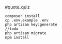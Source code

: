#quote_quiz

```
composer install
cp .env.example .env
php artisan key:generate
//todo 
php artisan migrate
npm install

```
